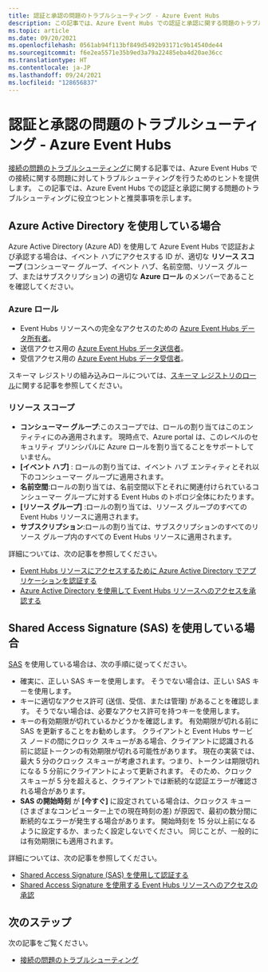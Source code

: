 ```yaml
---
title: 認証と承認の問題のトラブルシューティング - Azure Event Hubs
description: この記事では、Azure Event Hubs での認証と承認に関する問題のトラブルシューティングについて説明します。
ms.topic: article
ms.date: 09/20/2021
ms.openlocfilehash: 0561ab94f113bf849d5492b93171c9b14540de44
ms.sourcegitcommit: f6e2ea5571e35b9ed3a79a22485eba4d20ae36cc
ms.translationtype: HT
ms.contentlocale: ja-JP
ms.lasthandoff: 09/24/2021
ms.locfileid: "128656837"
---
```

# <a name="troubleshoot-authentication-and-authorization-issues---azure-event-hubs"></a>認証と承認の問題のトラブルシューティング - Azure Event Hubs
[接続の問題のトラブルシューティング](troubleshooting-guide.md)に関する記事では、Azure Event Hubs での接続に関する問題に対してトラブルシューティングを行うためのヒントを提供します。 この記事では、Azure Event Hubs での認証と承認に関する問題のトラブルシューティングに役立つヒントと推奨事項を示します。 

## <a name="if-you-are-using-azure-active-directory"></a>Azure Active Directory を使用している場合
Azure Active Directory (Azure AD) を使用して Azure Event Hubs で認証および承認する場合は、イベント ハブにアクセスする ID が、適切な **リソース スコープ** (コンシューマー グループ、イベント ハブ、名前空間、リソース グループ、またはサブスクリプション) の適切な **Azure ロール** のメンバーであることを確認してください。

### <a name="azure-roles"></a>Azure ロール
- Event Hubs リソースへの完全なアクセスのための [Azure Event Hubs データ所有者](../role-based-access-control/built-in-roles.md#azure-event-hubs-data-owner)。
- 送信アクセス用の [Azure Event Hubs データ送信者](../role-based-access-control/built-in-roles.md#azure-event-hubs-data-receiver)。
- 受信アクセス用の [Azure Event Hubs データ受信者](../role-based-access-control/built-in-roles.md#azure-event-hubs-data-sender)。

スキーマ レジストリの組み込みロールについては、[スキーマ レジストリのロール](schema-registry-overview.md#azure-role-based-access-control)に関する記事を参照してください。

### <a name="resource-scopes"></a>リソース スコープ
- **コンシューマー グループ**:このスコープでは、ロールの割り当てはこのエンティティにのみ適用されます。 現時点で、Azure portal は、このレベルのセキュリティ プリンシパルに Azure ロールを割り当てることをサポートしていません。 
- **[イベント ハブ]** : ロールの割り当ては、イベント ハブ エンティティとそれ以下のコンシューマー グループに適用されます。
- **名前空間**:ロールの割り当ては、名前空間以下とそれに関連付けられているコンシューマー グループに対する Event Hubs のトポロジ全体にわたります。
- **[リソース グループ]** :ロールの割り当ては、リソース グループのすべての Event Hubs リソースに適用されます。
- **サブスクリプション**:ロールの割り当ては、サブスクリプションのすべてのリソース グループ内のすべての Event Hubs リソースに適用されます。

詳細については、次の記事を参照してください。

- [Event Hubs リソースにアクセスするために Azure Active Directory でアプリケーションを認証する](authenticate-application.md)
- [Azure Active Directory を使用して Event Hubs リソースへのアクセスを承認する](authorize-access-azure-active-directory.md)

## <a name="if-you-are-using-shared-access-signatures-sas"></a>Shared Access Signature (SAS) を使用している場合
[SAS](authenticate-shared-access-signature.md) を使用している場合は、次の手順に従ってください。 

- 確実に、正しい SAS キーを使用します。 そうでない場合は、正しい SAS キーを使用します。
- キーに適切なアクセス許可 (送信、受信、または管理) があることを確認します。 そうでない場合は、必要なアクセス許可を持つキーを使用します。 
- キーの有効期限が切れているかどうかを確認します。 有効期限が切れる前に SAS を更新することをお勧めします。 クライアントと Event Hubs サービス ノードの間にクロック スキューがある場合、クライアントに認識される前に認証トークンの有効期限が切れる可能性があります。 現在の実装では、最大 5 分のクロック スキューが考慮されます。つまり、トークンは期限切れになる 5 分前にクライアントによって更新されます。 そのため、クロック スキューが 5 分を超えると、クライアントでは断続的な認証エラーが確認される場合があります。
- **SAS の開始時刻** が **[今すぐ]** に設定されている場合は、クロックス キュー (さまざまなコンピューター上での現在時刻の差) が原因で、最初の数分間に断続的なエラーが発生する場合があります。 開始時刻を 15 分以上前になるように設定するか、まったく設定しないでください。 同じことが、一般的には有効期限にも適用されます。 

詳細については、次の記事を参照してください。 

- [Shared Access Signature (SAS) を使用して認証する](authenticate-shared-access-signature.md) 
- [Shared Access Signature を使用する Event Hubs リソースへのアクセスの承認](authorize-access-shared-access-signature.md)

## <a name="next-steps"></a>次のステップ

次の記事をご覧ください。

* [接続の問題のトラブルシューティング](troubleshooting-guide.md)
